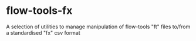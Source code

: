 # flow-tools-fx
A selection of utilities to manage manipulation of flow-tools "ft" files to/from a standardised "fx" csv format
